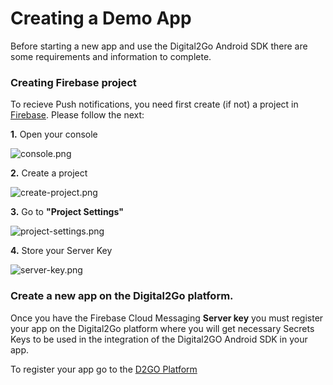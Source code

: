 # Creating a Demo App

Before starting a new app and use the Digital2Go Android SDK there are some requirements and information to complete.

### Creating Firebase project

To recieve Push notifications, you need first create (if not) a project in [Firebase](https://console.firebase.google.com/). Please follow the next:

**1.** Open your console

![console.png](https://github.com/digital2go/digital2go-android-client/blob/master/images/console.PNG)

**2.** Create a project

![create-project.png](https://github.com/digital2go/digital2go-android-client/blob/master/images/create-project.PNG)

**3.** Go to **"Project Settings"**

![project-settings.png](https://github.com/digital2go/digital2go-android-client/blob/master/images/project-settings.PNG)

**4.** Store your Server Key

![server-key.png](https://github.com/digital2go/digital2go-android-client/blob/master/images/server-key.PNG)

### Create a new app on the Digital2Go platform.

Once you have the Firebase Cloud Messaging **Server key** you must register your app on the Digital2Go platform where you will get necessary Secrets Keys to be used in the integration of the Digital2GO Android SDK in your app.

To register your app go to the [D2GO Platform](http://www.digital2go.com/developer-sdk-api/)